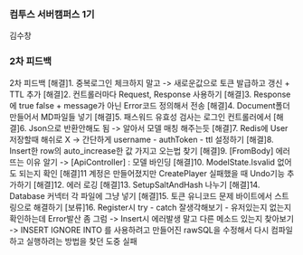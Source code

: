 ### 컴투스 서버캠퍼스 1기 
김수창


### 2차 피드백 
2차 피드백 
[해결]1. 중복로그인 체크하지 말고 -> 새로운값으로 토큰 발급하고 갱신  + TTL 추가
[해결]2. 컨트롤러마다 Request, Response 사용하기 
[해결]3. Response에 true false + message가 아닌 Error코드 정의해서 전송
[해결]4. Document폴더만들어서 MD파일들 넣기 
[해결]5. 패스워드 유효성 검사는 로그인 컨트롤러에서 
[해결]6. Json으로 반환안해도 됨 -> 알아서 모델 매칭 해주는듯 
[해결]7. Redis에 User저장할때 해쉬로 X -> 간단하게 username - authToken - ttl 설정하기 
[해결]8. Insert한 row의 auto_increase한 값 가지고 오는법 찾기
[해결]9. [FromBody] 에러뜨는 이유 알기
-> [ApiController] : 모델 바인딩
[해결]10. ModelState.Isvalid 없어도 되는지 확인 
[해결]11 계정은 만들어졌지만 CreatePlayer 실패했을 때 Undo기능 추가하기
[해결]12. 에러 로깅
[해결]13. SetupSaltAndHash 나누기 
[해결]14. Database 커넥터 각 파일에 그냥 넣기
[해결]15. 토큰 유니코드 문제 바이트에서 스트링으로 해결하기
[보류]16. Register시 try - catch 잘생각해보기 - 유저있는지 없는지 확인하는데 Error발산 좀 그럼 
-> Insert시 에러발생 말고 다른 메소드 있는지 찾아보기
-> INSERT IGNORE INTO 를 사용하려고 만들어진 rawSQL을 수정해서 다시 컴파일하고 실행하려는 방법을 찾던 도중 실패